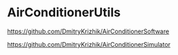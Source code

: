 # AirConditionerUtils
https://github.com/DmitryKrizhik/AirConditionerSoftware


https://github.com/DmitryKrizhik/AirConditionerSimulator
